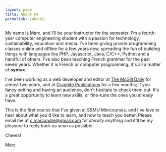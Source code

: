 ```yaml
---
layout: page
title: About me
permalink: /about/
---
```


My name is Marc, and I'll be your instructor for the semester. I'm a fourth-year computer engineering student with a passion for technology, sustainability, education and media. I've been giving private programming classes online and offline for a few years now, spreading the fun of building things with languages like PHP, Javascript, Java, C/C++, Python and a handful of others. I've also been teaching French grammar for the past seven years. Whether it is French or computer programming, it's all a matter of __syntax__.

I've been working as a web developer and editor at [The McGill Daily](www.mcgilldaily.com) for almost two years, and at [Graphite Publications](www.graphitepublications.com) for a few months; if you fancy writing and having an audience, don't hesitate to check them out. It's a great opportunity to learn new skills, or fine-tune the ones you already have.

This is the first course that I've given at SSMU Minicourses, and I've love to hear about what you'd like to learn, and how to teach you better. Please email me at [c.marcandre@gmail.com](mailto:c.marcandre@gmail.com) for _literally anything_ and it'll be my pleasure to reply back as soon as possible.

Cheers!

Marc
